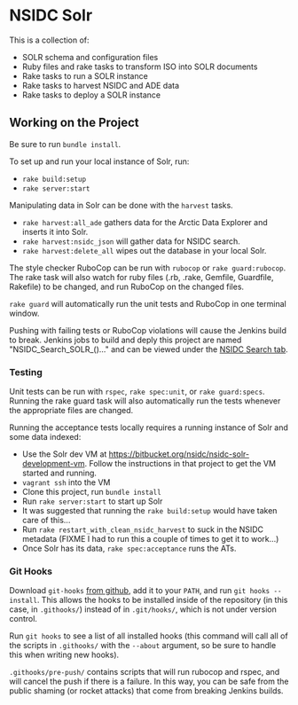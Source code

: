 # NSIDC Solr

This is a collection of:

* SOLR schema and configuration files
* Ruby files and rake tasks to transform ISO into SOLR documents
* Rake tasks to run a SOLR instance
* Rake tasks to harvest NSIDC and ADE data
* Rake tasks to deploy a SOLR instance

## Working on the Project

Be sure to run `bundle install`.

To set up and run your local instance of Solr, run:

* `rake build:setup`
* `rake server:start`


Manipulating data in Solr can be done with the `harvest` tasks.

* `rake harvest:all_ade` gathers data for the Arctic Data Explorer and inserts it into Solr.
* `rake harvest:nsidc_json` will gather data for NSIDC search.
* `rake harvest:delete_all` wipes out the database in your local Solr.


The style checker RuboCop can be run with `rubocop` or `rake guard:rubocop`. The rake task will also watch for ruby files (.rb, .rake, Gemfile, Guardfile, Rakefile) to be changed, and run RuboCop on the changed files.

`rake guard` will automatically run the unit tests and RuboCop in one terminal window.

Pushing with failing tests or RuboCop violations will cause the Jenkins build to break. Jenkins jobs to build and deply this project are named "NSIDC_Search_SOLR_()…" and can be viewed under the [NSIDC Search tab](https://scm.nsidc.org/jenkins/view/NSIDC%20Search/).

### Testing

Unit tests can be run with `rspec`, `rake spec:unit`, or `rake guard:specs`.
Running the rake guard task will also automatically run the tests whenever the appropriate files are changed.

Running the acceptance tests locally requires a running instance of Solr and some data indexed:

* Use the Solr dev VM at https://bitbucket.org/nsidc/nsidc-solr-development-vm.  Follow the instructions in that project to get the VM started and running.
* `vagrant ssh` into the VM
* Clone this project, run `bundle install`
* Run `rake server:start` to start up Solr
* It was suggested that running the `rake build:setup` would have taken care of this...
* Run `rake restart_with_clean_nsidc_harvest` to suck in the NSIDC metadata (FIXME I had to run this a couple of times to get it to work...)
* Once Solr has its data, `rake spec:acceptance` runs the ATs.

### Git Hooks
Download `git-hooks` [from github](https://github.com/michaeljb/git-hooks), add it to your `PATH`, and run `git hooks --install`. This allows the hooks to be installed inside of the repository (in this case, in `.githooks/`) instead of in `.git/hooks/`, which is not under version control.

Run `git hooks` to see a list of all installed hooks (this command will call all of the scripts in `.githooks/` with the `--about` argument, so be sure to handle this when writing new hooks).

`.githooks/pre-push/` contains scripts that will run rubocop and rspec, and will cancel the push if there is a failure. In this way, you can be safe from the public shaming (or rocket attacks) that come from breaking Jenkins builds.
